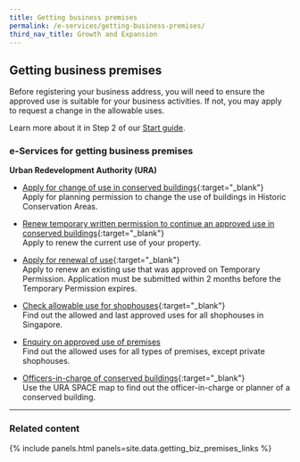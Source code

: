 ```yaml
---
title: Getting business premises
permalink: /e-services/getting-business-premises/
third_nav_title: Growth and Expansion
---
```


## Getting business premises

Before registering your business address, you will need to ensure the approved use is suitable for your business activities. If not, you may apply to request a change in the allowable uses.

Learn more about it in Step 2 of our [Start guide](/start-a-business/submit-a-business-address/).

### e-Services for getting business premises

**Urban Redevelopment Authority (URA)**

- [Apply for change of use in conserved buildings](https://licence1.business.gov.sg/){:target="_blank"}
  <br>Apply for planning permission to change the use of buildings in Historic Conservation Areas.

- [Renew temporary written permission to continue an approved use in conserved buildings](https://licence1.business.gov.sg/){:target="_blank"}
  <br>Apply to renew the current use of your property.

- [Apply for renewal of use](https://licence1.business.gov.sg/){:target="_blank"}
  <br>Apply to renew an existing use that was approved on Temporary Permission. Application must be submitted within 2 months before the Temporary Permission expires.

- [Check allowable use for shophouses](https://www.ura.gov.sg/maps/?service=eAdvisor){:target="_blank"}
  <br>Find out the allowed and last approved uses for all shophouses in Singapore.

- <a href="https://www.ura.gov.sg/EnquiryOnApprovedUse/#:~:text=of%2Dcharge).-,If%20the%20subject%20premises%20is%20a%20private%20shophouse%20unit%2C%20you,of%20%2453.50%20per%20enquiry%20applies." target="_blank">Enquiry on approved use of premises</a>
  <br>Find out the allowed uses for all types of premises, except private shophouses.

- [Officers-in-charge of conserved buildings](https://www.ura.gov.sg/maps/?service=eAdvisor){:target="_blank"}
  <br>Use the URA SPACE map to find out the officer-in-charge or planner of a conserved building.

---

### Related content

{% include panels.html panels=site.data.getting_biz_premises_links %}
